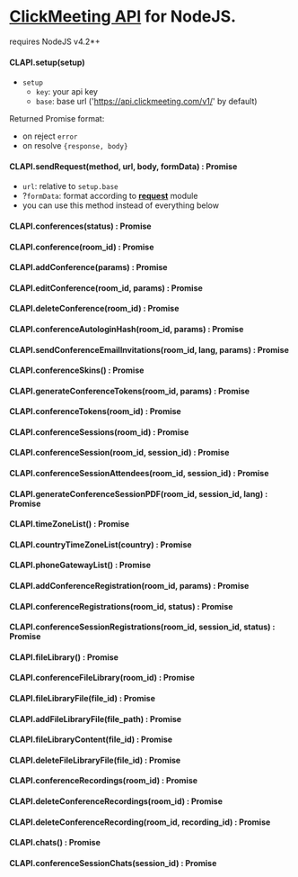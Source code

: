 # [ClickMeeting API](http://dev.clickmeeting.com/) for NodeJS.
requires NodeJS v4.2*+

#### CLAPI.setup(setup)
- `setup`
  - `key`: your api key
  - `base`: base url ('https://api.clickmeeting.com/v1/' by default)

Returned Promise format:
* on reject `error`
* on resolve `{response, body}`

#### CLAPI.sendRequest(method, url, body, formData) : Promise
* `url`: relative to `setup.base`
* ?`formData`: format according to **[request](https://github.com/request/request#multipartform-data-multipart-form-uploads)** module
* you can use this method instead of everything below

#### CLAPI.conferences(status) : Promise
#### CLAPI.conference(room_id) : Promise
#### CLAPI.addConference(params) : Promise
#### CLAPI.editConference(room_id, params) : Promise
#### CLAPI.deleteConference(room_id) : Promise
#### CLAPI.conferenceAutologinHash(room_id, params) : Promise
#### CLAPI.sendConferenceEmailInvitations(room_id, lang, params) : Promise
#### CLAPI.conferenceSkins() : Promise
#### CLAPI.generateConferenceTokens(room_id, params) : Promise
#### CLAPI.conferenceTokens(room_id) : Promise
#### CLAPI.conferenceSessions(room_id) : Promise
#### CLAPI.conferenceSession(room_id, session_id) : Promise
#### CLAPI.conferenceSessionAttendees(room_id, session_id) : Promise
#### CLAPI.generateConferenceSessionPDF(room_id, session_id, lang) : Promise
#### CLAPI.timeZoneList() : Promise
#### CLAPI.countryTimeZoneList(country) : Promise
#### CLAPI.phoneGatewayList() : Promise
#### CLAPI.addConferenceRegistration(room_id, params) : Promise
#### CLAPI.conferenceRegistrations(room_id, status) : Promise
#### CLAPI.conferenceSessionRegistrations(room_id, session_id, status) : Promise
#### CLAPI.fileLibrary() : Promise
#### CLAPI.conferenceFileLibrary(room_id) : Promise
#### CLAPI.fileLibraryFile(file_id) : Promise
#### CLAPI.addFileLibraryFile(file_path) : Promise
#### CLAPI.fileLibraryContent(file_id) : Promise
#### CLAPI.deleteFileLibraryFile(file_id) : Promise
#### CLAPI.conferenceRecordings(room_id) : Promise
#### CLAPI.deleteConferenceRecordings(room_id) : Promise
#### CLAPI.deleteConferenceRecording(room_id, recording_id) : Promise
#### CLAPI.chats() : Promise
#### CLAPI.conferenceSessionChats(session_id) : Promise
